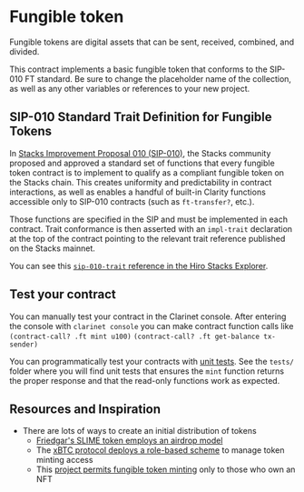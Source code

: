 # Fungible token

Fungible tokens are digital assets that can be sent, received, combined, and divided.

This contract implements a basic fungible token that conforms to the SIP-010 FT standard. Be sure to change the placeholder name of the collection, as well as any other variables or references to your new project.

## SIP-010 Standard Trait Definition for Fungible Tokens

In [Stacks Improvement Proposal 010 (SIP-010)](https://github.com/stacksgov/sips/blob/main/sips/sip-010/sip-010-fungible-token-standard.md), the Stacks community proposed and approved a standard set of functions that every fungible token contract is to implement to qualify as a compliant fungible token on the Stacks chain. This creates uniformity and predictability in contract interactions, as well as enables a handful of built-in Clarity functions accessible only to SIP-010 contracts (such as `ft-transfer?`, etc.).

Those functions are specified in the SIP and must be implemented in each contract. Trait conformance is then asserted with an `impl-trait` declaration at the top of the contract pointing to the relevant trait reference published on the Stacks mainnet.

You can see this [`sip-010-trait` reference in the Hiro Stacks Explorer](https://explorer.stacks.co/txid/SP3FBR2AGK5H9QBDH3EEN6DF8EK8JY7RX8QJ5SVTE.sip-010-trait-ft-standard?chain=mainnet).

## Test your contract

You can manually test your contract in the Clarinet console. After entering the console with `clarinet console` you can make contract function calls like
`(contract-call? .ft mint u100)`
`(contract-call? .ft get-balance tx-sender)`

You can programmatically test your contracts with [unit tests](https://docs.hiro.so/clarinet/how-to-guides/how-to-test-contract). See the `tests/` folder where you will find unit tests that ensures the `mint` function returns the proper response and that the read-only functions work as expected.

## Resources and Inspiration

- There are lots of ways to create an initial distribution of tokens
  - [Friedgar's SLIME token employs an airdrop model](https://github.com/boomcrypto/clarity-deployed-contracts/blob/main/contracts/SP125J1ADVYWGWB9NQRCVGKYAG73R17ZNMV17XEJ7/slime.clar)
  - The [xBTC protocol deploys a role-based scheme](https://explorer.stacks.co/txid/0xcf6a930ac1bc14416df691e14a8da0d674748714933a56eb13e2e958029c64fa?chain=mainnet) to manage token minting access
  - This [project permits fungible token minting](https://explorer.stacks.co/txid/0x5c9cec6d28627bd73db277297d1a239f758fca087c9e3259b721686abd4801b3?chain=mainnet) only to those who own an NFT
